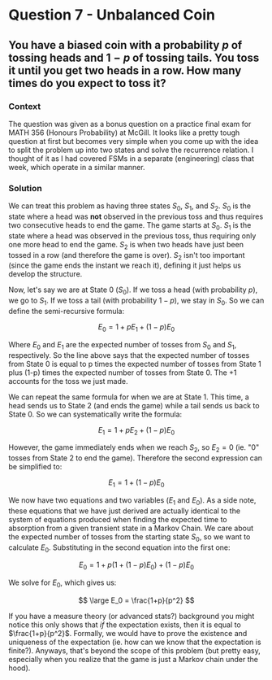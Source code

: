 # Question 7 - Unbalanced Coin

## You have a biased coin with a probability $p$ of tossing heads and $1-p$ of tossing tails. You toss it until you get two heads in a row. How many times do you expect to toss it?

### Context  
The question was given as a bonus question on a practice final exam for MATH 356 (Honours Probability) at McGill. It looks like a pretty tough question at first but becomes very simple when you come up with the idea to split the problem up into two states and solve the recurrence relation. I thought of it as I had covered FSMs in a separate (engineering) class that week, which operate in a similar manner. 

### Solution  
We can treat this problem as having three states $S_0$, $S_1$, and $S_2$. $S_0$ is the state where a head was **not** observed in the previous toss and thus requires two consecutive heads to end the game. The game starts at $S_0$. $S_1$ is the state where a head was observed in the previous toss, thus requiring only one more head to end the game. $S_2$ is when two heads have just been tossed in a row (and therefore the game is over). $S_2$ isn't too important (since the game ends the instant we reach it), defining it just helps us develop the structure.  

Now, let's say we are at State 0 ($S_0$). If we toss a head (with probability $p$), we go to $S_1$. If we toss a tail (with probability $1-p$), we stay in $S_0$. So we can define the semi-recursive formula:  

$$
E_0 = 1 + pE_1 + (1-p)E_0
$$  

Where $E_0$ and $E_1$ are the expected number of tosses from $S_0$ and $S_1$, respectively. So the line above says that the expected number of tosses from State 0 is equal to p times the expected number of tosses from State 1 plus (1-p) times the expected number of tosses from State 0. The +1 accounts for the toss we just made.  

We can repeat the same formula for when we are at State 1. This time, a head sends us to State 2 (and ends the game) while a tail sends us back to State 0. So we can systematically write the formula:  

$$
E_1 = 1 + pE_2 + (1-p)E_0
$$  

However, the game immediately ends when we reach $S_2$, so $E_2=0$ (ie. "0" tosses from State 2 to end the game). Therefore the second expression can be simplified to:  

$$
E_1 = 1 + (1-p)E_0
$$

We now have two equations and two variables ($E_1$ and $E_0$). As a side note, these equations that we have just derived are actually identical to the system of equations produced when finding the expected time to absorption from a given transient state in a Markov Chain. We care about the expected number of tosses from the starting state $S_0$, so we want to calculate $E_0$. Substituting in the second equation into the first one:  

$$
E_0 = 1 + p(1 + (1-p)E_0) + (1-p)E_0
$$

We solve for $E_0$, which gives us:  

$$
\large E_0 = \frac{1+p}{p^2}
$$  

If you have a measure theory (or advanced stats?) background you might notice this only shows that *if* the expectation exists, then it is equal to $\frac{1+p}{p^2}$. Formally, we would have to prove the existence and uniqueness of the expectation (ie. how can we know that the expectation is finite?). Anyways, that's beyond the scope of this problem (but pretty easy, especially when you realize that the game is just a Markov chain under the hood). 
